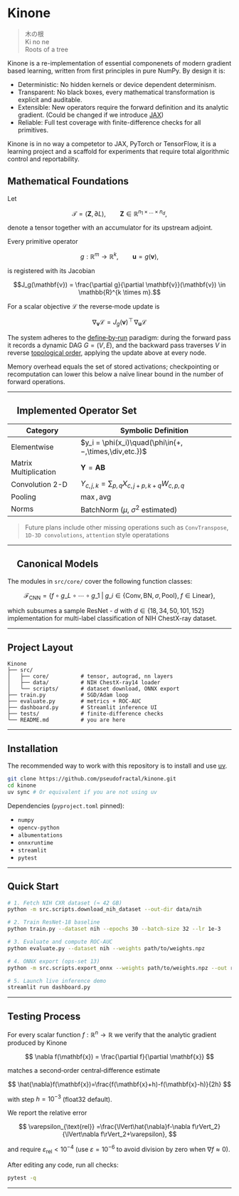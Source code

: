 # Kinone

> 木の根  
> Ki no ne  
> Roots of a tree

Kinone is a re-implementation of essential componenets
of modern gradient based learning,
written from first principles in pure NumPy.
By design it is:

- Deterministic: No hidden kernels or device dependent determinism.
- Transparent: No black boxes, every mathematical transformation is
explicit and auditable.
- Extensible: New operators require the forward definition and its analytic gradient.
(Could be changed if we introduce [JAX](https://docs.jax.dev/en/latest/quickstart.html))
- Reliable: Full test coverage with finite-difference checks for all primitives.

Kinone is in no way a competetor to JAX, PyTorch or TensorFlow,
it is a learning project and a scaffold for experiments
that require total algorithmic control and reportability.

## Mathematical Foundations

Let

```math
\mathcal{T} = (\mathbf{Z}, \, \partial L), \qquad
\mathbf{Z} \in \mathbb{R}^{n_1 \times \dots \times n_d},
```

denote a tensor together with an accumulator for its upstream adjoint.

Every primitive operator

```math
g : \mathbb{R}^{m} \to \mathbb{R}^{k},\qquad
\mathbf{u} = g(\mathbf{v}),
```

is registered with its Jacobian

```math
J_g(\mathbf{v}) = \frac{\partial g}{\partial \mathbf{v}}(\mathbf{v}) \in \mathbb{R}^{k \times m}.
```

For a scalar objective $\mathcal{L}$ the reverse‑mode update is

```math
\nabla_{\mathbf{v}} \mathcal{L} = J_g(\mathbf{v})^{\! \top} \, \nabla_{\mathbf{u}} \mathcal{L}
```

The system adheres to the [define‑by‑run](https://docs.chainer.org/en/stable/guides/define_by_run.html) paradigm: during the forward pass it records a dynamic DAG
$`G=(V, \,E)`$, and the backward pass traverses $V$ in reverse [topological order](https://en.wikipedia.org/wiki/Topological_sorting), applying the update above at every node.

Memory overhead equals the set of stored activations; checkpointing or recomputation can lower this below a naïve linear bound in the number of forward operations.

---

##  Implemented Operator Set

| Category | Symbolic Definition |
| - | - |
| Elementwise| $y_i = \phi(x_i)\quad(\phi\in\{+,−,\times,\div,etc.})$ |
| Matrix Multiplication | $\mathbf{Y}=\mathbf{A}\mathbf{B}$ |
| Convolution 2-D | $Y_{c,j,k}=\sum_{p,q}X_{c,j+p,k+q}W_{c,p,q}$ |
| Pooling | $\max, \text{avg}$ |
| Norms | BatchNorm ($\mu$, $\sigma^2$ estimated) |

> Future plans include other missing operations such as
`ConvTranspose`, `1D-3D convolutions`, `attention` style operatations

---

##  Canonical Models

The modules in `src/core/` cover the following function classes:

$$
\mathcal{F}_{\text{CNN}} = \{ f\circ g\_L\circ\cdots\circ g\_1 \;\bigl|\;
g\_i\in\{\text{Conv},\text{BN},\sigma,\text{Pool}\},\; f\in\text{Linear} \},
$$

which subsumes a sample ResNet - $d$ with
$d\in\{18,34,50,101,152\}$ implementation
for multi-label classification of NIH ChestX-ray dataset.

---

## Project Layout

```
Kinone
├── src/
│   ├── core/          # tensor, autograd, nn layers
│   ├── data/          # NIH ChestX-ray14 loader
│   └── scripts/       # dataset download, ONNX export
├── train.py           # SGD/Adam loop
├── evaluate.py        # metrics + ROC-AUC
├── dashboard.py       # Streamlit inference UI
├── tests/             # finite-difference checks
└── README.md          # you are here
```

---

## Installation

The recommended way to work with this repository is to install and use [uv](https://docs.astral.sh/uv/).

```bash
git clone https://github.com/pseudofractal/kinone.git
cd kinone
uv sync # Or equivalent if you are not using uv
```

Dependencies (`pyproject.toml` pinned):

- `numpy`
- `opencv-python`
- `albumentations`
- `onnxruntime`
- `streamlit`
- `pytest`

---

## Quick Start

```bash
# 1. Fetch NIH CXR dataset (≈ 42 GB)
python -m src.scripts.download_nih_dataset --out-dir data/nih

# 2. Train ResNet-18 baseline
python train.py --dataset nih --epochs 30 --batch-size 32 --lr 1e-3

# 3. Evaluate and compute ROC-AUC
python evaluate.py --dataset nih --weights path/to/weights.npz

# 4. ONNX export (ops-set 13)
python -m src.scripts.export_onnx --weights path/to/weights.npz --out resnet18.onnx

# 5. Launch live inference demo
streamlit run dashboard.py
```

---

## Testing Process

For every scalar function $f:\mathbb{R}^n \to \mathbb{R}$ we verify that the
analytic gradient produced by Kinone

$$
\nabla f(\mathbf{x}) = \frac{\partial f}{\partial \mathbf{x}}
$$

matches a second‑order central‑difference estimate

$$
\hat{\nabla}f(\mathbf{x})=\frac{f(\mathbf{x}+h)-f(\mathbf{x}-h)}{2h}
$$

with step $h=10^{-3}$ (float32 default).

We report the relative error

$$
\varepsilon_{\text{rel}}
=\frac{\lVert\hat{\nabla}f-\nabla f\rVert_2}
{\lVert\nabla f\rVert_2+\varepsilon},
$$

and require $\varepsilon_{\text{rel}}<10^{-4}$ (use $\varepsilon=10^{-6}$ to avoid
division by zero when $\nabla f\approx0$).

After editing any code, run all checks:

```bash
pytest -q
```

---
